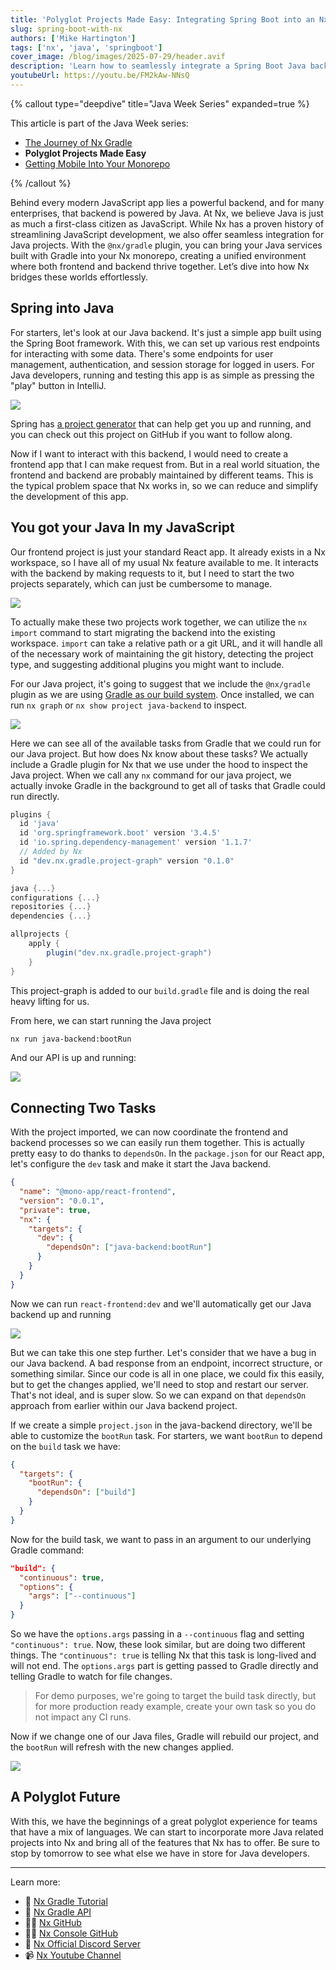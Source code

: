 ```yaml
---
title: 'Polyglot Projects Made Easy: Integrating Spring Boot into an Nx Workspace'
slug: spring-boot-with-nx
authors: ['Mike Hartington']
tags: ['nx', 'java', 'springboot']
cover_image: /blog/images/2025-07-29/header.avif
description: 'Learn how to seamlessly integrate a Spring Boot Java backend into an existing Nx monorepo with a React frontend—streamlining development, simplifying workflows, and enabling powerful fullstack coordination.'
youtubeUrl: https://youtu.be/FM2kAw-NNsQ
---
```


{% callout type="deepdive" title="Java Week Series" expanded=true %}

This article is part of the Java Week series:

- [The Journey of Nx Gradle](/blog/journey-of-nx-gradle)
- **Polyglot Projects Made Easy**
- [Getting Mobile Into Your Monorepo](/blog/android-and-nx)

{% /callout %}

Behind every modern JavaScript app lies a powerful backend, and for many enterprises, that backend is powered by Java. At Nx, we believe Java is just as much a first-class citizen as JavaScript. While Nx has a proven history of streamlining JavaScript development, we also offer seamless integration for Java projects. With the `@nx/gradle` plugin, you can bring your Java services built with Gradle into your Nx monorepo, creating a unified environment where both frontend and backend thrive together. Let’s dive into how Nx bridges these worlds effortlessly.

## Spring into Java

For starters, let's look at our Java backend. It's just a simple app built using the Spring Boot framework. With this, we can set up various rest endpoints for interacting with some data. There's some endpoints for user management, authentication, and session storage for logged in users. For Java developers, running and testing this app is as simple as pressing the "play" button in IntelliJ.

![](/blog/images/2025-07-29/intellij.png)

Spring has [a project generator](https://start.spring.io/index.html) that can help get you up and running, and you can check out this project on GitHub if you want to follow along.

Now if I want to interact with this backend, I would need to create a frontend app that I can make request from. But in a real world situation, the frontend and backend are probably maintained by different teams. This is the typical problem space that Nx works in, so we can reduce and simplify the development of this app.

## You got your Java In my JavaScript

Our frontend project is just your standard React app. It already exists in a Nx workspace, so I have all of my usual Nx feature available to me. It interacts with the backend by making requests to it, but I need to start the two projects separately, which can just be cumbersome to manage.

![](/blog/images/2025-07-29/vscode.png)

To actually make these two projects work together, we can utilize the `nx import` command to start migrating the backend into the existing workspace. `import` can take a relative path or a git URL, and it will handle all of the necessary work of maintaining the git history, detecting the project type, and suggesting additional plugins you might want to include.

For our Java project, it's going to suggest that we include the `@nx/gradle` plugin as we are using [Gradle as our build system](https://gradle.org/). Once installed, we can run `nx graph` or `nx show project java-backend` to inspect.

![](/blog/images/2025-07-29/java-tasks.png)

Here we can see all of the available tasks from Gradle that we could run for our Java project. But how does Nx know about these tasks? We actually include a Gradle plugin for Nx that we use under the hood to inspect the Java project. When we call any `nx` command for our java project, we actually invoke Gradle in the background to get all of tasks that Gradle could run directly.

```groovy
plugins {
  id 'java'
  id 'org.springframework.boot' version '3.4.5'
  id 'io.spring.dependency-management' version '1.1.7'
  // Added by Nx
  id "dev.nx.gradle.project-graph" version "0.1.0"
}

java {...}
configurations {...}
repositories {...}
dependencies {...}

allprojects {
    apply {
        plugin("dev.nx.gradle.project-graph")
    }
}
```

This project-graph is added to our `build.gradle` file and is doing the real heavy lifting for us.

From here, we can start running the Java project

```bash
nx run java-backend:bootRun
```

And our API is up and running:

![](/blog/images/2025-07-29/backend-response.png)

## Connecting Two Tasks

With the project imported, we can now coordinate the frontend and backend processes so we can easily run them together. This is actually pretty easy to do thanks to `dependsOn`. In the `package.json` for our React app, let's configure the `dev` task and make it start the Java backend.

```json
{
  "name": "@mono-app/react-frontend",
  "version": "0.0.1",
  "private": true,
  "nx": {
    "targets": {
      "dev": {
        "dependsOn": ["java-backend:bootRun"]
      }
    }
  }
}
```

Now we can run `react-frontend:dev` and we'll automatically get our Java backend up and running

![](/blog/images/2025-07-29/react-java.png)

But we can take this one step further. Let's consider that we have a bug in our Java backend. A bad response from an endpoint, incorrect structure, or something similar. Since our code is all in one place, we could fix this easily, but to get the changes applied, we'll need to stop and restart our server. That's not ideal, and is super slow. So we can expand on that `dependsOn` approach from earlier within our Java backend project.

If we create a simple `project.json` in the java-backend directory, we'll be able to customize the `bootRun` task. For starters, we want `bootRun` to depend on the `build` task we have:

```json
{
  "targets": {
    "bootRun": {
      "dependsOn": ["build"]
    }
  }
}
```

Now for the build task, we want to pass in an argument to our underlying Gradle command:

```json
"build": {
  "continuous": true,
  "options": {
    "args": ["--continuous"]
  }
}
```

So we have the `options.args` passing in a `--continuous` flag and setting `"continuous": true`. Now, these look similar, but are doing two different things. The `"continuous": true` is telling Nx that this task is long-lived and will not end. The `options.args` part is getting passed to Gradle directly and telling Gradle to watch for file changes.

> For demo purposes, we're going to target the build task directly, but for more production ready example, create your own task so you do not impact any CI runs.

Now if we change one of our Java files, Gradle will rebuild our project, and the `bootRun` will refresh with the new changes applied.

![](/blog/images/2025-07-29/java-rebuilds.png)

## A Polyglot Future

With this, we have the beginnings of a great polyglot experience for teams that have a mix of languages. We can start to incorporate more Java related projects into Nx and bring all of the features that Nx has to offer. Be sure to stop by tomorrow to see what else we have in store for Java developers.

---

Learn more:

- 🌌 [Nx Gradle Tutorial](/getting-started/tutorials/gradle-tutorial)
- 📖 [Nx Gradle API](/technologies/java/api)
- 👩‍💻 [Nx GitHub](https://github.com/nrwl/nx)
- 👩‍💻 [Nx Console GitHub](https://github.com/nrwl/nx-console)
- 💬 [Nx Official Discord Server](https://go.nx.dev/community)
- 📹 [Nx Youtube Channel](https://www.youtube.com/@nxdevtools)
